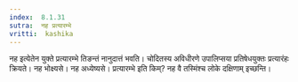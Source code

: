 ```yaml
---
index:  8.1.31
sutra:  नह प्रत्यारम्भे
vritti:  kashika 
---
```


नह इत्येतेन युक्ते प्रत्यारम्भे तिङन्तं नानुदात्तं भवति। चोदितस्य अविधीरणे उपालिप्सया प्रतिषेधयुक्तः प्रत्यारंहः क्रियते। नह भोक्ष्यसे। नह अध्येष्यसे। प्रत्यारम्भे इति किम्? नह वै तस्मिंश्च लोके दक्षिणाम् इच्छन्ति।

